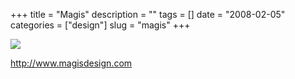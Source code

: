 +++
title = "Magis"
description = ""
tags = []
date = "2008-02-05"
categories = ["design"]
slug = "magis"
+++


 

  <div id="screens-thumbs" class="clearfix">
    <div class="txt-center" id="design-submission"><a href="http://www.magisdesign.com/"><img id='bluga-thumbnail-990' class='bluga-thumbnail large' src='//media.konigi.com/bluga/
wt47f27efcf061d_0.jpg'/></a></div>  
  </div>   
<p><a href="http://www.magisdesign.com/">http://www.magisdesign.com</a></p>




